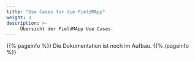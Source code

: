 ```yaml
---
title: "Use Cases für die FieldMApp"
weight: 3
description: >-
     Übersicht der FieldMApp Use Cases.
---
```


{{% pageinfo %}}
Die Dokumentation ist noch im Aufbau.
{{% /pageinfo %}}
